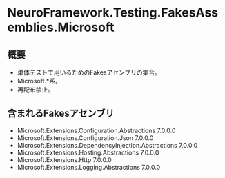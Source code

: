﻿# NeuroFramework.Testing.FakesAssemblies.Microsoft

## 概要

- 単体テストで用いるためのFakesアセンブリの集合。
- Microsoft.*系。
- 再配布禁止。

## 含まれるFakesアセンブリ

- Microsoft.Extensions.Configuration.Abstractions 7.0.0.0
- Microsoft.Extensions.Configuration.Json 7.0.0.0
- Microsoft.Extensions.DependencyInjection.Abstractions 7.0.0.0
- Microsoft.Extensions.Hosting.Abstractions 7.0.0.0
- Microsoft.Extensions.Http 7.0.0.0
- Microsoft.Extensions.Logging.Abstractions 7.0.0.0
